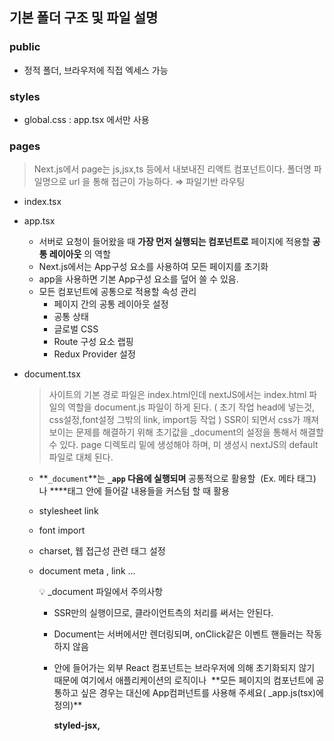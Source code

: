 ## 기본 폴더 구조 및 파일 설명

### public

- 정적 폴더, 브라우저에 직접 엑세스 가능

### styles

- global.css : app.tsx 에서만 사용

### pages

> Next.js에서 page는 js,jsx,ts 등에서 내보내진 리액트 컴포넌트이다.
> 폴더명 파일명으로 url 을 통해 접근이 가능하다. ⇒ 파일기반 라우팅

- index.tsx
- app.tsx
  - 서버로 요청이 들어왔을 때 **가장 먼저 실행되는 컴포넌트로** 페이지에 적용할 **공통 레이아웃**
    의 역할
  - Next.js에서는 App구성 요소를 사용하여 모든 페이지를 초기화
  - app을 사용하면 기본 App구성 요소를 덮어 쓸 수 있음.
  - 모든 컴포넌트에 공통으로 적용할 속성 관리
    - 페이지 간의 공통 레이아웃 설정
    - 공통 상태
    - 글로벌 CSS
    - Route 구성 요소 랩핑
    - Redux Provider 설정
- document.tsx

  > 사이트의 기본 경로 파일은 index.html인데 nextJS에서는 index.html 파일의 역할을 document.js 파일이 하게 된다. ( 초기 작업 head에 넣는것, css설정,font설정 그밖의 link, import등 작업 )
  > SSR이 되면서 css가 깨져보이는 문제를 해결하기 위해 초기값을 \_document의 설정을 통해서 해결할 수 있다.
  > page 디렉토리 밑에 생성해야 하며, 미 생성시 nextJS의 default 파일로 대체 된다.

  - **`_document`**는 **`_app` 다음에 실행되며** 공통적으로 활용할 **<head>** (Ex. 메타 태그)나 **<body>**태그 안에 들어갈 내용들을 커스텀 할 때 활용
  - stylesheet link
  - font import
  - charset, 웹 접근성 관련 태그 설정
  - document meta , link …
    <aside>
    💡 _document 파일에서 주의사항

    - SSR만의 실행이므로, 클라이언트측의 처리를 써서는 안된다.
    - Document는 서버에서만 렌더링되며, onClick같은 이벤트 핸들러는 작동하지 않음
    - <Main />안에 들어가는 외부 React 컴포넌트는 브라우저에 의해 초기화되지 않기 때문에 여기에서 애플리케이션의 로직이나  **모든 페이지의 컴포넌트에 공통하고 싶은 경우는 대신에 App컴퍼넌트를 사용해 주세요( _app.js(tsx)에 정의)**
        
        **styled-jsx, <title>, CSS를 설정해서는 안됨**

    - Document클라이언트 측 getInitialProps전환 중에는 호출되지 않으며 페이지가 정적으로 최적화 된 경우에도 호출되지 않습니다.
    - **`_document`**를 작성할 때는 **Document 클래스를 상속받는 클래스 컴포넌트로 작성해야만 하며**, 렌더 함수는 꼭 **<Html>**, **<Head>, <Main>, <NextScript>** 요소를 리턴해줘야 합니다.
    - **`_document`**에서 사용하는 **<Head>** 태그는 next/head가 아닌 next/document 모듈에서 불러와야 하는데요, **`_document`**의 <Head> 태그에는 모든 문서에 공통적으로 적용될 내용(Ex. charset, 뷰포트 메타태그 등)이 들어가야 합니다.
    - **`_document`**는 **언제나 서버에서 실행되므로** 브라우저 api 또는 이벤트 핸들러가 포함된 코드는 실행되지 않습니다.또한 <Main /> 부분을 제외한 부분은 브라우저에서 실행되지 않으므로 이곳에 비즈니스 로직을 추가해서는 안되며, **`_app`**과 마찬가지로 **`getStaticProps`**와 **`getServerSideProps`** 를 통해 데이터를 불러올 수 없습니다.
    </aside>
